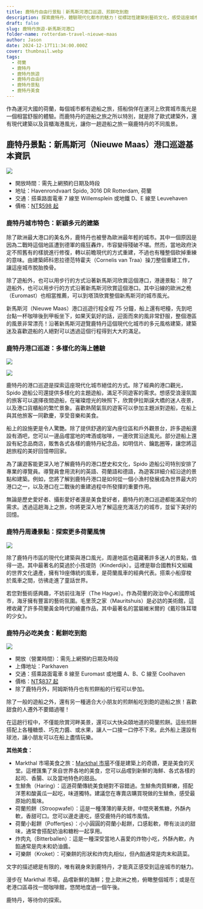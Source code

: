 ```yaml
---
title: 鹿特丹自由行景點｜新馬斯河港口巡遊、煎餅吃到飽
description: 探索鹿特丹，體驗現代化都市的魅力！從標誌性建築到藝術文化，感受這座城市無盡的活力與創新。
draft: false
slug: 鹿特丹旅遊-新馬斯河港口
folder-name: rotterdam-travel-nieuwe-maas
author: Jason
date: 2024-12-17T11:34:00.000Z
cover: thumbnail.webp
tags:
  - 荷蘭
  - 鹿特丹
  - 鹿特丹旅遊
  - 鹿特丹自由行
  - 鹿特丹景點
  - 鹿特丹美食
---
```

作為運河大國的荷蘭，每個城市都有遊船之旅，搭船倘佯在運河上欣賞城市風光是一個相當舒服的體驗。而鹿特丹的遊船之旅之所以特別，就是除了歐式建築外，還有現代建築以及貨櫃海港風光，讓你一趟遊船之旅一窺鹿特丹的不同風景。

## 鹿特丹景點：新馬斯河（Nieuwe Maas）港口巡遊基本資訊

![](image5.webp)

* 開放時間：需先上網預約日期及時段
* 地址：Havenrondvaart Spido, 3016 DR Rotterdam, 荷蘭
* 交通：搭乘路面電車 7 線至 Willemsplein 或地鐵 D、E 線至 Leuvehaven
* 價格：[NT$598 起](https://www.klook.com/zh-TW/activity/88929-spido-harbor-cruise-rotterdam/?aid=41451&aff_adid=966751&aff_pid=&aff_sid=&utm_medium=affiliate-alwayson&utm_source=long&utm_campaign=41451&utm_term=&utm_content=&aff_klick_id=85883486443-41451-966751-a227e7b)

### 鹿特丹城市特色：新穎多元的建築

除了歐洲最大港口的美名外，鹿特丹也被譽為歐洲最年輕的城市。其中一個原因是因為二戰時這個地區遭到德軍的瘋狂轟炸，市容變得殘破不堪。然而，當地政府決定不照舊有的樣貌進行修復，轉以前瞻現代的方式重建，不過也有種整個砍掉重練的意味。由建築師科恩拉德范特霍夫（Cornelis van Traa）操刀整個重建工作，讓這座城市脫胎換骨。

除了遊船外，也可以用步行的方式沿著新馬斯河欣賞這個港口，港邊景點： 除了遊船外，也可以用步行的方式沿著新馬斯河欣賞這個港口。其中沿線的歐洲之桅（Euromast）也相當推薦，可以到塔頂欣賞整個新馬斯河的城市風光。

新馬斯河（Nieuwe Maas）港口巡遊行程全程 75 分鐘，船上還有吧檯，先到吧台點一杯咖啡後到甲板坐下，如果天氣好的話，迎面而來的風非常舒服，整個港區的風景非常漂亮！沿著新馬斯河遊覽鹿特丹這個現代化城市的多元風格建築，建築迷及喜歡遊船的人絕對可以透過這個行程得到大大的滿足。

### 鹿特丹港口巡遊：多樣化的海上體驗

![](image3.webp)

![](image2.webp)

鹿特丹的港口巡遊是探索這座現代化城市絕佳的方式。除了經典的港口觀光，Spido 遊船公司還提供多樣化的主題遊船，滿足不同遊客的需求。想感受浪漫氛圍的旅客可以選擇夜間遊船，在璀璨燈光的映照下，欣賞伊拉斯謨大橋的迷人夜景，以及港口貨櫃船的繁忙景象。喜歡熱鬧氣氛的遊客可以參加主題派對遊船，在船上與其他旅客一同歡慶，享受音樂和美食。

船上的設施更是令人驚艷。除了提供舒適的室內座位區和戶外觀景台，許多遊船還設有酒吧，您可以一邊品嚐當地的啤酒或咖啡，一邊欣賞沿途風光。部分遊船上還設有紀念品商店，販售各式各樣的鹿特丹紀念品，如明信片、鑰匙圈等，讓您將這趟旅程的美好回憶帶回家。

為了讓遊客能更深入地了解鹿特丹的港口歷史和文化，Spido 遊船公司特別安排了專業的導覽員。導覽員會用流利的英語、荷蘭語和德語，為遊客詳細介紹沿途的景點和建築。例如，您將了解到鹿特丹港口是如何從一個小漁村發展成為世界最大的港口之一，以及港口在二戰後的重建過程中所發揮的重要作用。

無論是歷史愛好者、攝影愛好者還是美食愛好者，鹿特丹的港口巡遊都能滿足你的需求。透過這趟海上之旅，你將更深入地了解這座充滿活力的城市，並留下美好的回憶。

### 鹿特丹周邊景點：探索更多荷蘭風情

![](image1.webp)

除了鹿特丹市區的現代化建築與港口風光，周邊地區也蘊藏著許多迷人的景點，值得一遊。其中最著名的莫過於小孩堤防（Kinderdijk）。這裡是聯合國教科文組織的世界文化遺產，擁有19座傳統的風車，是荷蘭風車的經典代表。搭乘小船穿梭於風車之間，彷彿走進了童話世界。

若您對藝術感興趣，不妨前往海牙（The Hague）。作為荷蘭的政治中心和國際城市，海牙擁有豐富的藝術氛圍。毛里茨之家（Mauritshuis）是必訪的美術館，這裡收藏了許多荷蘭黃金時代的繪畫作品，其中最著名的當屬維米爾的《戴珍珠耳環的少女》。

### 鹿特丹必吃美食：鬆餅吃到飽

![](image4.webp)

* 開放（營業時間）：需先上網預約日期及時段
* 上傳地址：Parkhaven
* 交通：搭乘路面電車 8 線至 Euromast 或地鐵 A、B、C 線至 Coolhaven
* 價格：[NT$837 起](https://www.klook.com/zh-TW/activity/87546-pancake-boat-tour-rotterdam/?aid=41451&aff_adid=966749&aff_pid=&aff_sid=&utm_medium=affiliate-alwayson&utm_source=long&utm_campaign=41451&utm_term=&utm_content=&aff_klick_id=85883481907-41451-966749-30ef401)
* 除了鹿特丹外，阿姆斯特丹也有煎餅船的行程可以參加。

除了一般的遊船之外，還有另一種適合大小朋友的煎餅船吃到飽的遊船之旅！喜歡甜食的人遷外不要錯過喔！

在這趟行程中，不僅能欣賞河畔美景，還可以大快朵頤地道的荷蘭煎餅。這些煎餅搭配上各種糖漿、巧克力醬、或水果，讓人一口接一口停不下來。此外船上還設有球池，讓小朋友可以在船上盡情玩樂。

**其他美食：**

* Markthal 市場美食之旅：[Markthal 市場](https://exittaiwan.com/posts/%E9%B9%BF%E7%89%B9%E4%B8%B9%E6%99%AF%E9%BB%9E-%E6%96%B9%E5%A1%8A%E5%B1%8B-%E6%8B%B1%E5%BB%8A%E5%B8%82%E5%A0%B4/)不僅是建築上的奇蹟，更是美食的天堂。這裡匯集了來自世界各地的美食，您可以品嚐到新鮮的海鮮、各式各樣的起司、香腸、以及當地特色的甜品。
* 生鯡魚（Haring）：這道荷蘭傳統美食絕對不容錯過。生鯡魚肉質鮮嫩，搭配洋蔥和酸黃瓜一起吃，味道獨特。建議您在專賣店購買現做的生鯡魚，感受最原始的風味。
* 荷蘭煎餅（Stroopwafel）：這是一種薄薄的華夫餅，中間夾著焦糖，外酥內軟，香甜可口。您可以邊走邊吃，感受鹿特丹的城市風情。
* 荷蘭小鬆餅（Poffertjes）：小小圓圓的荷蘭小鬆餅，口感鬆軟，帶有淡淡的甜味，通常會搭配奶油和糖粉一起享用。
* 炸肉丸（Bitterballen）：這是一種深受當地人喜愛的炸物小吃，外酥內軟，內餡通常是肉末和奶油醬。
* 可樂餅（Kroket）：可樂餅的形狀和炸肉丸相似，但內餡通常是肉末和蔬菜。

文字的描述總是有限的，唯有親身來到鹿特丹，才能真正感受到這座城市的魅力。

漫步在 Markthal 市場，品嚐新鮮的海鮮；登上歐洲之桅，俯瞰整個城市；或是在老港口區尋找一間咖啡館，悠閒地度過一個午後。

鹿特丹，等待你的探索。

